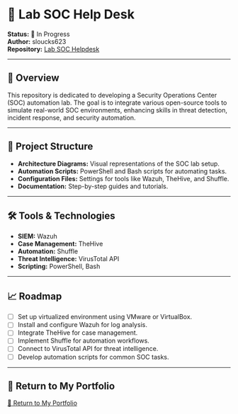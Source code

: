 # 🧰 Lab SOC Help Desk

**Status:** 🚧 In Progress  
**Author:** sloucks623  
**Repository:** [Lab SOC Helpdesk](https://github.com/sloucks623/lab-soc-helper)

---

## 📘 Overview

This repository is dedicated to developing a Security Operations Center (SOC) automation lab. The goal is to integrate various open-source tools to simulate real-world SOC environments, enhancing skills in threat detection, incident response, and security automation.

---

## 🧱 Project Structure

- **Architecture Diagrams:** Visual representations of the SOC lab setup.
- **Automation Scripts:** PowerShell and Bash scripts for automating tasks.
- **Configuration Files:** Settings for tools like Wazuh, TheHive, and Shuffle.
- **Documentation:** Step-by-step guides and tutorials.

---

## 🛠️ Tools & Technologies

- **SIEM:** Wazuh  
- **Case Management:** TheHive  
- **Automation:** Shuffle  
- **Threat Intelligence:** VirusTotal API  
- **Scripting:** PowerShell, Bash

---

## 📈 Roadmap

- [ ] Set up virtualized environment using VMware or VirtualBox.
- [ ] Install and configure Wazuh for log analysis.
- [ ] Integrate TheHive for case management.
- [ ] Implement Shuffle for automation workflows.
- [ ] Connect to VirusTotal API for threat intelligence.
- [ ] Develop automation scripts for common SOC tasks.

---

## 🔗 Return to My Portfolio

[🔗 Return to My Portfolio](https://sloucks623.github.io)
